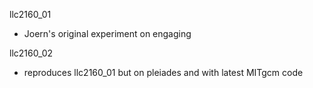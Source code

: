 llc2160_01
 - Joern's original experiment on engaging

llc2160_02
 - reproduces llc2160_01 but on pleiades
   and with latest MITgcm code
